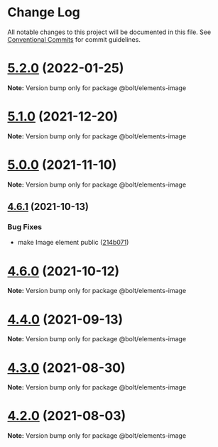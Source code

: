 # Change Log

All notable changes to this project will be documented in this file.
See [Conventional Commits](https://conventionalcommits.org) for commit guidelines.

# [5.2.0](https://github.com/bolt-design-system/bolt/tree/master/packages/elements/bolt-image/compare/v5.1.1...v5.2.0) (2022-01-25)

**Note:** Version bump only for package @bolt/elements-image





# [5.1.0](https://github.com/bolt-design-system/bolt/tree/master/packages/elements/bolt-image/compare/v5.0.1...v5.1.0) (2021-12-20)

**Note:** Version bump only for package @bolt/elements-image





# [5.0.0](https://github.com/bolt-design-system/bolt/tree/master/packages/elements/bolt-image/compare/v4.7.0...v5.0.0) (2021-11-10)

**Note:** Version bump only for package @bolt/elements-image





## [4.6.1](https://github.com/bolt-design-system/bolt/tree/master/packages/elements/bolt-image/compare/v4.6.0...v4.6.1) (2021-10-13)


### Bug Fixes

* make Image element public ([214b071](https://github.com/bolt-design-system/bolt/tree/master/packages/elements/bolt-image/commit/214b0713f58a22f02481ec8b3fc64aff786b93a9))





# [4.6.0](https://github.com/bolt-design-system/bolt/tree/master/packages/elements/bolt-image/compare/v4.5.1...v4.6.0) (2021-10-12)

**Note:** Version bump only for package @bolt/elements-image





# [4.4.0](https://github.com/bolt-design-system/bolt/tree/master/packages/elements/bolt-image/compare/v4.3.0...v4.4.0) (2021-09-13)

**Note:** Version bump only for package @bolt/elements-image





# [4.3.0](https://github.com/bolt-design-system/bolt/tree/master/packages/elements/bolt-image/compare/v4.2.3...v4.3.0) (2021-08-30)

**Note:** Version bump only for package @bolt/elements-image





# [4.2.0](https://github.com/bolt-design-system/bolt/tree/master/packages/elements/bolt-image/compare/v4.1.1...v4.2.0) (2021-08-03)

**Note:** Version bump only for package @bolt/elements-image
